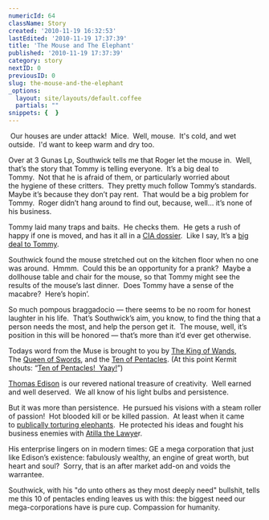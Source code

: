 ```yaml
---
numericId: 64
className: Story
created: '2010-11-19 16:32:53'
lastEdited: '2010-11-19 17:37:39'
title: 'The Mouse and The Elephant'
published: '2010-11-19 17:37:39'
category: story
nextID: 0
previousID: 0
slug: the-mouse-and-the-elephant
_options:
  layout: site/layouts/default.coffee
  partials: ""
snippets: {  }
---
```

&nbsp;Our houses are under attack! &nbsp;Mice. &nbsp;Well, mouse. &nbsp;It's cold, and wet outside. &nbsp;I'd want to keep warm and dry too.

Over at 3 Gunas Lp, Southwick tells me that Roger let the mouse in.&nbsp;&nbsp;Well, that&rsquo;s the story that Tommy is telling everyone.&nbsp;&nbsp;It&rsquo;s a big deal to Tommy.&nbsp;&nbsp;Not that he is afraid of them, or particularly worried about the&nbsp;hygiene&nbsp;of these critters.&nbsp; They pretty much follow Tommy&rsquo;s standards. Maybe it&rsquo;s because they don&rsquo;t pay rent.&nbsp; That would be a big problem for Tommy.&nbsp; Roger didn&rsquo;t hang around to find out, because, well&hellip; it&rsquo;s none of his business.

Tommy laid many traps and baits.&nbsp;&nbsp;He checks them.&nbsp;&nbsp;He gets a rush of happy if one is moved, and has it all in a&nbsp;[CIA dossier][0].&nbsp;&nbsp;Like I say, It&rsquo;s a&nbsp;[big deal to Tommy][1].

Southwick found the mouse stretched out on the kitchen floor when no one was around.&nbsp;&nbsp;Hmmm.&nbsp;&nbsp;Could this be an opportunity for a prank?&nbsp;&nbsp;Maybe a dollhouse table and chair for the mouse, so that Tommy might see the results of the mouse&rsquo;s last dinner.&nbsp;&nbsp;Does Tommy have a sense of the macabre?&nbsp;&nbsp;Here&rsquo;s hopin&rsquo;.

So much pompous braggadocio &mdash; there seems to be no room for honest laughter in his life.&nbsp;&nbsp;That&rsquo;s Southwick&rsquo;s aim, you know, to find the thing that a person needs the most, and help the person get it.&nbsp;&nbsp;The mouse, well, it&rsquo;s position in this will be honored &mdash; that&rsquo;s more than it&rsquo;d ever get otherwise.&nbsp;

Todays word from the Muse is brought to you by&nbsp;[The King of Wands][2], The&nbsp;[Queen of Swords][3], and the [Ten of Pentacles][4]. (At this point Kermit shouts: &ldquo;[Ten of Pentacles!&nbsp;&nbsp;Yaay!][5]&rdquo;)

[Thomas Edison][6]&nbsp;is our revered national treasure of creativity. &nbsp;Well earned and well deserved.&nbsp;&nbsp;We all know of his light bulbs and persistence.&nbsp;

But it was more than persistence.&nbsp;&nbsp;He pursued his visions with a steam roller of passion!&nbsp;&nbsp;Hot blooded kill or be killed passion.&nbsp;&nbsp;At least when it came to&nbsp;[publically torturing elephants][7].&nbsp;&nbsp;He protected his ideas and fought his business enemies with&nbsp;[Atilla the Lawye][8]r.

His enterprise lingers on in modern times: GE a mega corporation that just like Edison&rsquo;s existence: fabulously wealthy, an engine of great worth, but heart and soul? &nbsp;Sorry, that is an after market add-on and voids the warrantee.

Southwick, with his &quot;do unto others as they most deeply need&quot; bullshit, tells me this 10 of pentacles ending leaves us with this: the biggest need our mega-corporations have is pure cup.&nbsp;Compassion for humanity.&nbsp;



[0]: http://www.fantasticforum.com/1res/printthread.php?s=2f9b0b2067189f83d161350e300fd206&amp;threadid=6438
[1]: http://www.wistv.com/Global/story.asp?S=13465624
[2]: http://blissblvd.com/the-tarot/king-of-wands/
[3]: http://blissblvd.com/the-tarot/queen-of-swords/
[4]: http://blissblvd.com/the-tarot/ten-of-pentacles/
[5]: http://www.youtube.com/watch?v=hpiIWMWWVco&amp;feature=fvw
[6]: http://www.ge.com/company/history/edison.htm
[7]: http://www.google.com/search?q=edison+electrocutes+elephant&amp;ie=UTF-8&amp;oe=UTF-8
[8]: http://www.amazon.com/Empires-Light-Edison-Westinghouse-Electrify/dp/0375758844